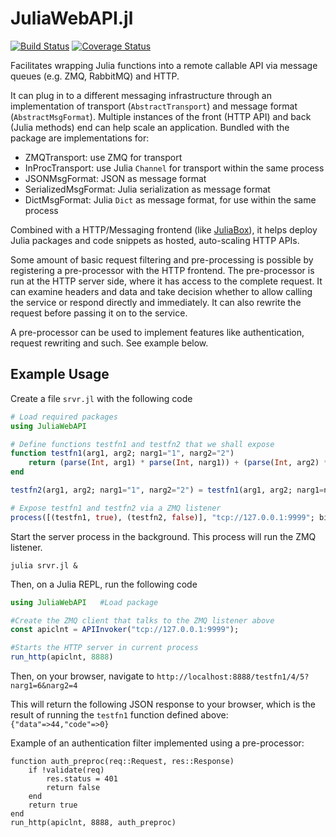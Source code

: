 # JuliaWebAPI.jl

[![Build Status](https://travis-ci.org/JuliaWeb/JuliaWebAPI.jl.svg?branch=master)](https://travis-ci.org/JuliaWeb/JuliaWebAPI.jl)
[![Coverage Status](https://coveralls.io/repos/github/JuliaWeb/JuliaWebAPI.jl/badge.svg?branch=master)](https://coveralls.io/github/JuliaWeb/JuliaWebAPI.jl?branch=master)

Facilitates wrapping Julia functions into a remote callable API via message queues (e.g. ZMQ, RabbitMQ) and HTTP.

It can plug in to a different messaging infrastructure through an implementation of transport (`AbstractTransport`) and message format (`AbstractMsgFormat`).
Multiple instances of the front (HTTP API) and back (Julia methods) end can help scale an application.
Bundled with the package are implementations for:
- ZMQTransport: use ZMQ for transport
- InProcTransport: use Julia `Channel` for transport within the same process
- JSONMsgFormat: JSON as message format
- SerializedMsgFormat: Julia serialization as message format
- DictMsgFormat: Julia `Dict` as message format, for use within the same process

Combined with a HTTP/Messaging frontend (like [JuliaBox](https://github.com/JuliaCloud/JuliaBox)), it helps deploy Julia packages and code snippets as hosted, auto-scaling HTTP APIs.

Some amount of basic request filtering and pre-processing is possible by registering a pre-processor with the HTTP frontend.
The pre-processor is run at the HTTP server side, where it has access to the complete request. It can examine headers and data and take decision
whether to allow calling the service or respond directly and immediately. It can also rewrite the request before passing it on to the service.

A pre-processor can be used to implement features like authentication, request rewriting and such. See example below.


## Example Usage

Create a file `srvr.jl` with the following code

```julia
# Load required packages
using JuliaWebAPI

# Define functions testfn1 and testfn2 that we shall expose
function testfn1(arg1, arg2; narg1="1", narg2="2")
    return (parse(Int, arg1) * parse(Int, narg1)) + (parse(Int, arg2) * parse(Int, narg2))
end

testfn2(arg1, arg2; narg1="1", narg2="2") = testfn1(arg1, arg2; narg1=narg1, narg2=narg2)

# Expose testfn1 and testfn2 via a ZMQ listener
process([(testfn1, true), (testfn2, false)], "tcp://127.0.0.1:9999"; bind=true)
```

Start the server process in the background. This process will run the ZMQ listener.
````
julia srvr.jl &
````

Then, on a Julia REPL, run the following code
```julia
using JuliaWebAPI   #Load package

#Create the ZMQ client that talks to the ZMQ listener above
const apiclnt = APIInvoker("tcp://127.0.0.1:9999");

#Starts the HTTP server in current process
run_http(apiclnt, 8888)
```

Then, on your browser, navigate to `http://localhost:8888/testfn1/4/5?narg1=6&narg2=4`

This will return the following JSON response to your browser, which is the result of running the `testfn1` function defined above:
`{"data"=>44,"code"=>0}`


Example of an authentication filter implemented using a pre-processor:

````
function auth_preproc(req::Request, res::Response)
    if !validate(req)
        res.status = 401
        return false
    end
    return true
end
run_http(apiclnt, 8888, auth_preproc)
````
